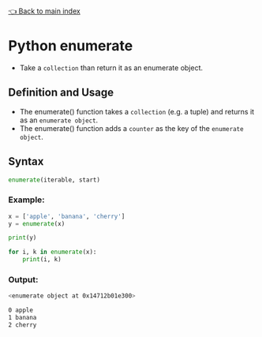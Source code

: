 [👈 Back to main index](README.md)
# Python enumerate

- Take a `collection` than return it as an enumerate object. </br>

## Definition and Usage
- The enumerate() function takes a `collection` (e.g. a tuple) and returns it as an `enumerate object`. </br>
- The enumerate() function adds a `counter` as the key of the `enumerate object`. </br>

## Syntax
```python
enumerate(iterable, start)
```

### Example: 
```python
x = ['apple', 'banana', 'cherry']
y = enumerate(x)

print(y)

for i, k in enumerate(x):
	print(i, k)
```

### Output:
```bash
<enumerate object at 0x14712b01e300>

0 apple
1 banana
2 cherry
```